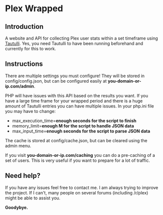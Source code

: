 # Plex Wrapped
## Introduction
A website and API for collecting Plex user stats within a set timeframe using [Tautulli](https://github.com/Tautulli/Tautulli). Yes, you need Tautulli to have been running beforehand and currently for this to work.
## Instructions
There are multiple settings you must configure! They will be stored in config/config.json, but can be configured easily at <b>you-domain-or-ip.com/admin</b>.


PHP will have issues with this API based on the results you want. If you have a large time frame for your wrapped period and there is a huge amount of Tautulli entries you can have multiple issues.
In your php.ini file you may have to change:
- max_execution_time=<b>enough seconds for the script to finish</b>
- memory_limit=<b>enough M for the script to handle JSON data</b>
- max_input_time=<b>enough seconds for the script to parse JSON data</b>

The cache is stored at config/cache.json, but can be cleared using the admin menu.

If you visit <b>you-domain-or-ip.com/caching</b> you can do a pre-caching of a set of users. This is very useful if you want to prepare for a lot of traffic.

## Need help?
If you have any issues feel free to contact me. I am always trying to improve the project. If I can't, many people on several forums (including /r/plex) might be able to assist you.

<b>Goodybye.</b>